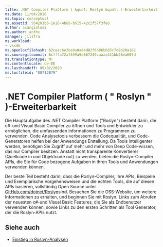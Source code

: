 ```yaml
---
title: .NET Compiler Platform ( &quot; Roslyn &quot; )-Erweiterbarkeit | Microsoft-Dokumentation
ms.date: 11/04/2016
ms.topic: conceptual
ms.assetid: 564201b3-1e18-4b88-b615-42c2f57f3fe8
author: acangialosi
ms.author: anthc
manager: jillfra
ms.workload:
- vssdk
ms.openlocfilehash: 62ceac6e2be8a0a84d82f6b86b685c7c8b20a182
ms.sourcegitcommit: 6cfffa72af599a9d667249caaaa411bb28ea69fd
ms.translationtype: MT
ms.contentlocale: de-DE
ms.lasthandoff: 09/02/2020
ms.locfileid: "80712079"
---
```

# <a name="net-compiler-platform-quotroslynquot-extensibility"></a>.NET Compiler Platform ( &quot; Roslyn &quot; )-Erweiterbarkeit
Die Hauptaufgabe des .NET Compiler Platform ("Roslyn") besteht darin, die c#-und Visual Basic Compiler zu öffnen und Tools und Entwickler zu ermöglichen, die umfassenden Informationen zu Programmen zu verwenden. Code Analysetools verbessern die Codequalität, und Code-Generatoren helfen bei der Anwendungs Erstellung. Da Tools intelligenter werden, benötigen Sie Zugriff auf mehr und mehr von Deep Code-wissen, das nur Compiler besitzen. Anstatt nicht transparente Konvertierer (Quellcode in und Objektcode out) zu werden, bieten die Roslyn-Compiler APIs, die Sie für Code bezogene Aufgaben in ihren Tools und Anwendungen verwenden können.

 Der beste Teil besteht darin, dass die Roslyn-Compiler, ihre APIs, Beispiele und Exemplarische Vorgehensweisen und die echten Tools, die auf diesen APIs basieren, vollständig Open Source unter [GitHub.com/dotnet/Roslyn](https://github.com/dotnet/Roslyn)sind. Besuchen Sie die OSS-Website, um weitere Informationen zu erhalten, und beginnen Sie mit Roslyn. Links zum Abrufen der neuesten c#-und Visual Basic Features, die Sie als Endbenutzer verwenden können, sowie Links zu den ersten Schritten als Tool Generator, der die Roslyn-APIs nutzt.

## <a name="see-also"></a>Siehe auch
- [Einstieg in Roslyn-Analysen](../extensibility/getting-started-with-roslyn-analyzers.md)
